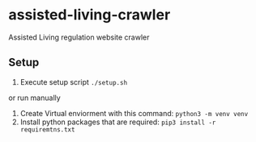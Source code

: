 # assisted-living-crawler
Assisted Living regulation website crawler

## Setup

1. Execute setup script `./setup.sh`

or run manually 

1. Create Virtual enviorment with this command: `python3 -m venv venv`
2. Install python packages that are required: `pip3 install -r requiremtns.txt`
